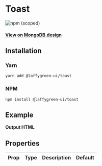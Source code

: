 # Toast

![npm (scoped)](https://img.shields.io/npm/v/@leafygreen-ui/toast.svg)

#### [View on MongoDB.design](https://www.mongodb.design/component/toast/example/)

## Installation

### Yarn

```shell
yarn add @laffygreen-ui/toast
```

### NPM

```shell
npm install @laffygreen-ui/toast
```

## Example

**Output HTML**

## Properties

| Prop | Type | Description | Default |
| ---- | ---- | ----------- | ------- |
